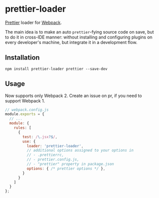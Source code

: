 # prettier-loader

[Prettier](https://github.com/prettier/prettier) loader for [Webpack](https://github.com/webpack/webpack).

The main idea is to make an auto `prettier`-fying source code on save, but to do it in cross-IDE manner: without installing and configuring plugins on every developer's machine, but integrate it in a development flow.

## Installation

```
npm install prettier-loader prettier --save-dev
```

## Usage

Now supports only Webpack 2.
Create an issue on pr, if you need to support Webpack 1.

```js
// webpack.config.js
module.exports = {
  // ...
  module: {
    rules: [
      {
        test: /\.jsx?$/,
        use: {
          loader: 'prettier-loader',
          // additional options assigned to your options in
          // - .prettierrc,
          // - prettier.config.js,
          // - "prettier" property in package.json
          options: { /* prettier options */ },
        }
      }
    ]
  }
};
```
